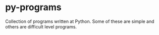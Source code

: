 # py-programs
Collection of programs written at Python. Some of these are simple and others are difficult level programs.

